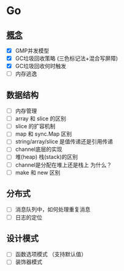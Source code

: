# Go

## [概念](./intra.md)
- [x] GMP并发模型
- [x] GC垃圾回收策略 (三色标记法+混合写屏障)
- [x] GC垃圾回收何时触发
- [ ] 内存逃逸

## 数据结构
- [ ] 内存管理
- [ ] array 和 slice 的区别
- [ ] slice 的扩容机制
- [ ] map 和 sync.Map 区别
- [ ] string/array/slice 是值传递还是引用传递
- [ ] channel底层的实现
- [ ] 堆(heap) 栈(stack)的区别
- [ ] channel是分配在堆上还是栈上 为什么？
- [ ] make 和 new 区别

## 分布式
- [ ] 消息队列中，如何处理重复消息
- [ ] 日志的定位

## 设计模式
- [ ] 函数选项模式 （支持默认值）
- [ ] 装饰器模式